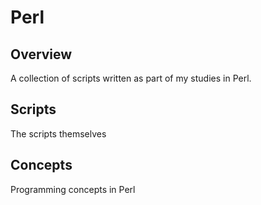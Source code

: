 # Perl

## Overview 
A collection of scripts written as part of my studies in Perl.

## Scripts 
The scripts themselves

## Concepts
Programming concepts in Perl
